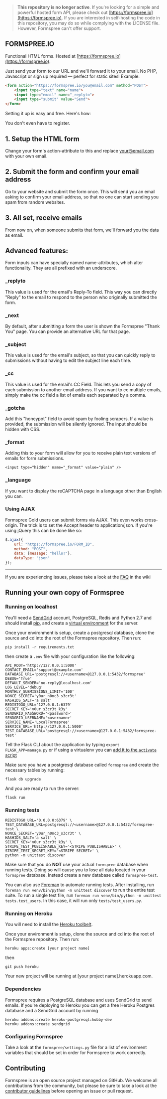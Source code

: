 > **This repository is no longer active**. If you're looking for a simple and powerful hosted form API, please check out [https://formspree.io](https://formspree.io). If you are interested in self-hosting the code in this repository, you may do so while complying with the LICENSE file. However, Formspree can't offer support.


FORMSPREE.IO
------------

Functional HTML forms. Hosted at [https://formspree.io](https://formspree.io).

Just send your form to our URL and we'll forward it to your email. No PHP, Javascript or sign up required — perfect for static sites!
Example:

```html
<form action="https://formspree.io/you@email.com" method="POST">
    <input type="text" name="name">
    <input type="email" name="_replyto">
    <input type="submit" value="Send">
</form>
```

Setting it up is easy and free. Here's how:

You don't even have to register.

## 1. Setup the HTML form

Change your form's action-attribute to this and replace your@email.com with your own email.

## 2. Submit the form and confirm your email address

Go to your website and submit the form once. This will send you an email asking to confirm your email address, so that no one can start sending you spam from random websites.

## 3. All set, receive emails

From now on, when someone submits that form, we'll forward you the data as email.

## Advanced features:

Form inputs can have specially named name-attributes, which alter functionality. They are all prefixed with an underscore.

### _replyto

This value is used for the email's Reply-To field. This way you can directly "Reply" to the email to respond to the person who originally submitted the form.

### _next

By default, after submitting a form the user is shown the Formspree "Thank You" page. You can provide an alternative URL for that page.

### _subject

This value is used for the email's subject, so that you can quickly reply to submissions without having to edit the subject line each time.

### _cc

This value is used for the email's CC Field. This lets you send a copy of each submission to another email address. If you want to cc multiple emails, simply make the cc field a list of emails each separated by a comma.

### _gotcha

Add this "honeypot" field to avoid spam by fooling scrapers. If a value is provided, the submission will be silently ignored. The input should be hidden with CSS.

### _format

Adding this to your form will allow for you to receive plain text versions of emails for form submissions.

```
<input type="hidden" name="_format" value="plain" />
```

### _language

If you want to display the reCAPTCHA page in a language other than English you can.

### Using AJAX

Formspree Gold users can submit forms via AJAX. This even works cross-origin. The trick is to set the Accept header to application/json. If you're using jQuery this can be done like so:

```javascript
$.ajax({
    url: "https://formspree.io/FORM_ID",
    method: "POST",
    data: {message: "hello!"},
    dataType: "json"
});
```

--------

If you are experiencing issues, please take a look at the [FAQ](../../wiki/Frequently-Asked-Questions) in the wiki


Running your own copy of Formspree
----------------------------------

### Running on localhost

You'll need a [SendGrid](https://sendgrid.com/) account, PostgreSQL, Redis and Python 2.7 and should install [pip](https://pip.pypa.io/en/latest/installing.html), and create a [virtual environment](http://docs.python-guide.org/en/latest/dev/virtualenvs/) for the server.

Once your environment is setup, create a postgresql database, clone the source and cd into the root of the Formspree repository. Then run:

    pip install -r requirements.txt

then create a `.env` file with your configuration like the following:

    API_ROOT='http://127.0.0.1:5000'
    CONTACT_EMAIL='support@example.com'
    DATABASE_URL='postgresql://<username>@127.0.0.1:5432/formspree'
    DEBUG='True'
    DEFAULT_SENDER='no-reply@localhost.com'
    LOG_LEVEL='debug'
    MONTHLY_SUBMISSIONS_LIMIT='100'
    NONCE_SECRET='y0ur_n0nc3_s3cr3t'
    HASHIDS_SALT='a salt'
    REDISTOGO_URL='127.0.0.1:6379'
    SECRET_KEY='y0ur_s3cr3t_k3y'
    SENDGRID_PASSWORD='<password>'
    SENDGRID_USERNAME='<username>'
    SERVICE_NAME='LocalFormspree'
    SERVICE_URL='http://127.0.0.1:5000'
    TEST_DATABASE_URL='postgresql://<username>@127.0.0.1:5432/formspree-test'

Tell the Flask CLI about the application by typing `export FLASK_APP=manage.py` or if using a virtualenv you can [add it to the `activate` script](http://flask.pocoo.org/docs/0.12/cli/#virtualenv-integration)

Make sure you have a postgresql database called `formspree` and create the necessary tables by running:

    flask db upgrade

And you are ready to run the server:

    flask run

### Running tests

    REDISTOGO_URL='0.0.0.0:6379' \
    TEST_DATABASE_URL=postgresql://<username>@127.0.0.1:5432/formspree-test \
    NONCE_SECRET='y0ur_n0nc3_s3cr3t' \
    HASHIDS_SALT='a salt' \
    SECRET_KEY='y0ur_s3cr3t_k3y' \
    STRIPE_TEST_PUBLISHABLE_KEY='<STRIPE PUBLISHABLE>' \
    STRIPE_TEST_SECRET_KEY='<STRIPE SECRET>' \
    python -m unittest discover
    
Make sure that you do **NOT** use your actual `formspree` database when running tests. Doing so will cause you to lose all data located in your `formspree` database. Instead create a new database called `formspree-test`.

You can also use [Foreman](https://github.com/ddollar/foreman) to automate running tests. After installing, run `foreman run venv/bin/python -m unittest discover` to run the entire test suite. To run a single test file, run `foreman run venv/bin/python -m unittest tests.test_users`. In this case, it will run only `tests/test_users.py`.

### Running on Heroku

You will need to install the [Heroku toolbelt](https://toolbelt.heroku.com/).

Once your environment is setup, clone the source and cd into the root of the Formspree repository. Then run:

    heroku apps:create [your project name]

then

    git push heroku

Your new project will be running at [your project name].herokuapp.com.


### Dependencies

Formspree requires a PostgreSQL database and uses SendGrid to send emails. If you're deploying to Heroku you can get a free Heroku Postgres database and a SendGrid account by running

    heroku addons:create heroku-postgresql:hobby-dev
    heroku addons:create sendgrid

### Configuring Formspree

Take a look at the `formspree/settings.py` file for a list of environment variables that should be set in order for Formspree to work correctly.



Contributing
----------------------------------

Formspree is an open source project managed on GitHub. We welcome all contributions from the community, but please be sure to take a look at the [contributor guidelines](/.github/CONTRIBUTING.md) before opening an issue or pull request.
